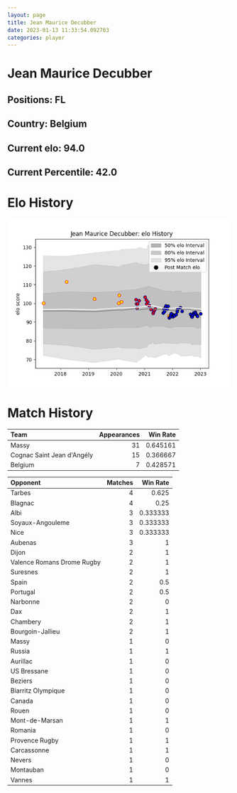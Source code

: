 ```yaml
---  
layout: page  
title: Jean Maurice Decubber  
date: 2023-01-13 11:33:54.092703  
categories: player  
---
```

# Jean Maurice Decubber

## Positions: FL

## Country: Belgium

## Current elo: 94.0

## Current Percentile: 42.0

# Elo History


![elo history](history_JeanMauriceDecubber.png)
# Match History


| Team                       |   Appearances |   Win Rate |
|:---------------------------|--------------:|-----------:|
| Massy                      |            31 |   0.645161 |
| Cognac Saint Jean d'Angély |            15 |   0.366667 |
| Belgium                    |             7 |   0.428571 |

| Opponent                   |   Matches |   Win Rate |
|:---------------------------|----------:|-----------:|
| Tarbes                     |         4 |   0.625    |
| Blagnac                    |         4 |   0.25     |
| Albi                       |         3 |   0.333333 |
| Soyaux-Angouleme           |         3 |   0.333333 |
| Nice                       |         3 |   0.333333 |
| Aubenas                    |         3 |   1        |
| Dijon                      |         2 |   1        |
| Valence Romans Drome Rugby |         2 |   1        |
| Suresnes                   |         2 |   1        |
| Spain                      |         2 |   0.5      |
| Portugal                   |         2 |   0.5      |
| Narbonne                   |         2 |   0        |
| Dax                        |         2 |   1        |
| Chambery                   |         2 |   1        |
| Bourgoin-Jallieu           |         2 |   1        |
| Massy                      |         1 |   0        |
| Russia                     |         1 |   1        |
| Aurillac                   |         1 |   0        |
| US Bressane                |         1 |   0        |
| Beziers                    |         1 |   0        |
| Biarritz Olympique         |         1 |   0        |
| Canada                     |         1 |   0        |
| Rouen                      |         1 |   0        |
| Mont-de-Marsan             |         1 |   1        |
| Romania                    |         1 |   0        |
| Provence Rugby             |         1 |   1        |
| Carcassonne                |         1 |   1        |
| Nevers                     |         1 |   0        |
| Montauban                  |         1 |   0        |
| Vannes                     |         1 |   1        |